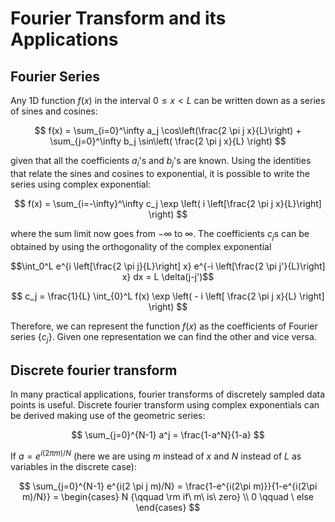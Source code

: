 # Fourier Transform and its Applications

## Fourier Series

Any 1D function $f(x)$ in the interval $0\leq x < L$ can be written down as a series of sines and cosines:

$$ f(x) = \sum_{i=0}^\infty a_j \cos\left(\frac{2 \pi j x}{L}\right) + \sum_{j=0}^\infty b_j \sin\left( \frac{2 \pi j x}{L} \right) $$

given that all the coefficients $a_i$'s and $b_j$'s are known. Using the identities that relate the sines and cosines to exponential, it is possible to write the series using complex exponential:

$$ f(x) = \sum_{i=-\infty}^\infty c_j \exp \left( i \left[\frac{2 \pi j x}{L}\right] \right) $$

where the sum limit now goes from $-\infty$ to $\infty$. The coefficients $c_j$s can be obtained by using the orthogonality of the complex exponential 

$$\int_0^L e^{i \left[\frac{2 \pi j}{L}\right] x} e^{-i \left[\frac{2 \pi j'}{L}\right] x} dx = L \delta(j-j')$$

$$ c_j = \frac{1}{L} \int_{0}^L f(x) \exp \left( - i \left[ \frac{2 \pi j x}{L} \right] \right) $$

Therefore, we can represent the function $f(x)$ as the coefficients of Fourier series $\{ c_j \}$. Given one representation we can find the other and vice versa.

## Discrete fourier transform

In many practical applications, fourier transforms of discretely sampled data points is useful. Discrete fourier transform using complex exponentials can be derived making use of the geometric series:

$$ \sum_{j=0}^{N-1} a^j = \frac{1-a^N}{1-a} $$

If $a= e^{i(2\pi m)/N}$ (here we are using $m$ instead of $x$ and $N$ instead of $L$ as variables in the discrete case):

$$ \sum_{j=0}^{N-1} e^{i(2 \pi j m)/N} = \frac{1-e^{i(2\pi m)}}{1-e^{i(2\pi m)/N}} = \begin{cases} N {\qquad \rm if\ m\ is\ zero} \\ 0 \qquad \ else \end{cases} $$
